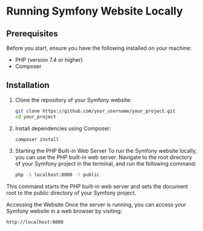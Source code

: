 # Running Symfony Website Locally

## Prerequisites

Before you start, ensure you have the following installed on your machine:

- PHP (version 7.4 or higher)
- Composer

## Installation

1. Clone the repository of your Symfony website:
   ```bash
   git clone https://github.com/your_username/your_project.git
   cd your_project

2. Install dependencies using Composer:
    ```bash
    composer install

3. Starting the PHP Built-in Web Server
To run the Symfony website locally, you can use the PHP built-in web server.
Navigate to the root directory of your Symfony project in the terminal, and run the following command:
    ```bash
    php -S localhost:8000 -t public

This command starts the PHP built-in web server and sets the document root to the public directory of your Symfony project.

Accessing the Website
Once the server is running, you can access your Symfony website in a web browser by visiting:

    http://localhost:8000